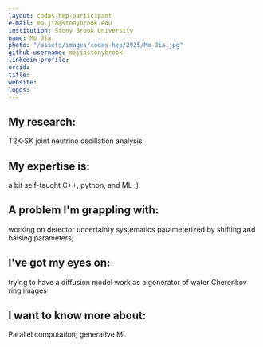 ```yaml
---
layout: codas-hep-participant
e-mail: mo.jia@stonybrook.edu
institution: Stony Brook University
name: Mo Jia
photo: "/assets/images/codas-hep/2025/Mo-Jia.jpg"
github-username: mojiastonybrook
linkedin-profile: 
orcid:
title:
website:
logos:
---
```

## My research:
T2K-SK joint neutrino oscillation analysis

## My expertise is:
a bit self-taught C++, python, and ML :)

## A problem I'm grappling with:
working on detector uncertainty systematics parameterized by shifting and baising parameters;

## I've got my eyes on:
trying to have a diffusion model work as a generator of water Cherenkov ring images  

## I want to know more about:
Parallel computation; generative ML
